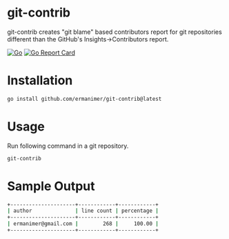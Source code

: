 # git-contrib

git-contrib creates "git blame" based contributors report for git repositories different than the GitHub's Insights->Contributors report.

[![Go](https://github.com/ermanimer/git-contrib/actions/workflows/go.yml/badge.svg)](https://github.com/ermanimer/git-contrib/actions/workflows/go.yml)
[![Go Report Card](https://goreportcard.com/badge/github.com/ermanimer/git-contrib)](https://goreportcard.com/report/github.com/ermanimer/git-contrib)

# Installation 

```bash
go install github.com/ermanimer/git-contrib@latest
```

# Usage

Run following command in a git repository.

```bash
git-contrib
```

# Sample Output

```bash
+---------------------+------------+------------+
| author              | line count | percentage |
+---------------------+------------+------------+
| ermanimer@gmail.com |        268 |     100.00 |
+---------------------+------------+------------+
```
